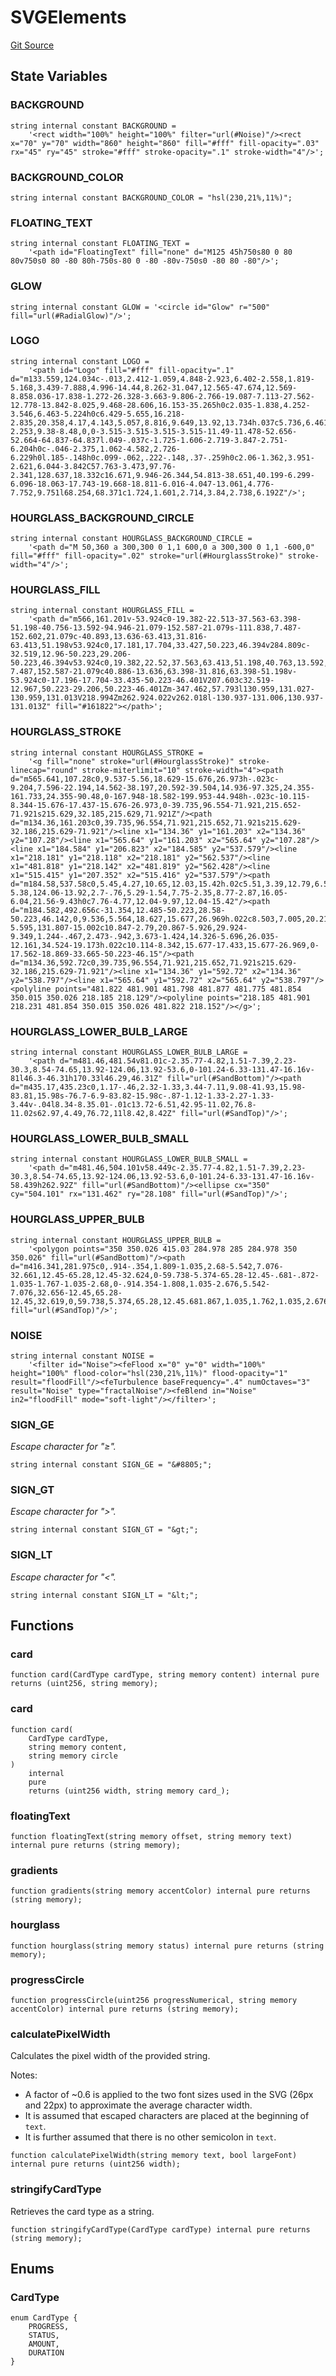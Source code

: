 # SVGElements

[Git Source](https://github.com/sablier-labs/lockup/blob/076eba971fea7bb38fe75ee5108f0589c26152c0/src/libraries/SVGElements.sol)

## State Variables

### BACKGROUND

```solidity
string internal constant BACKGROUND =
    '<rect width="100%" height="100%" filter="url(#Noise)"/><rect x="70" y="70" width="860" height="860" fill="#fff" fill-opacity=".03" rx="45" ry="45" stroke="#fff" stroke-opacity=".1" stroke-width="4"/>';
```

### BACKGROUND_COLOR

```solidity
string internal constant BACKGROUND_COLOR = "hsl(230,21%,11%)";
```

### FLOATING_TEXT

```solidity
string internal constant FLOATING_TEXT =
    '<path id="FloatingText" fill="none" d="M125 45h750s80 0 80 80v750s0 80 -80 80h-750s-80 0 -80 -80v-750s0 -80 80 -80"/>';
```

### GLOW

```solidity
string internal constant GLOW = '<circle id="Glow" r="500" fill="url(#RadialGlow)"/>';
```

### LOGO

```solidity
string internal constant LOGO =
    '<path id="Logo" fill="#fff" fill-opacity=".1" d="m133.559,124.034c-.013,2.412-1.059,4.848-2.923,6.402-2.558,1.819-5.168,3.439-7.888,4.996-14.44,8.262-31.047,12.565-47.674,12.569-8.858.036-17.838-1.272-26.328-3.663-9.806-2.766-19.087-7.113-27.562-12.778-13.842-8.025,9.468-28.606,16.153-35.265h0c2.035-1.838,4.252-3.546,6.463-5.224h0c6.429-5.655,16.218-2.835,20.358,4.17,4.143,5.057,8.816,9.649,13.92,13.734h.037c5.736,6.461,15.357-2.253,9.38-8.48,0,0-3.515-3.515-3.515-3.515-11.49-11.478-52.656-52.664-64.837-64.837l.049-.037c-1.725-1.606-2.719-3.847-2.751-6.204h0c-.046-2.375,1.062-4.582,2.726-6.229h0l.185-.148h0c.099-.062,.222-.148,.37-.259h0c2.06-1.362,3.951-2.621,6.044-3.842C57.763-3.473,97.76-2.341,128.637,18.332c16.671,9.946-26.344,54.813-38.651,40.199-6.299-6.096-18.063-17.743-19.668-18.811-6.016-4.047-13.061,4.776-7.752,9.751l68.254,68.371c1.724,1.601,2.714,3.84,2.738,6.192Z"/>';
```

### HOURGLASS_BACKGROUND_CIRCLE

```solidity
string internal constant HOURGLASS_BACKGROUND_CIRCLE =
    '<path d="M 50,360 a 300,300 0 1,1 600,0 a 300,300 0 1,1 -600,0" fill="#fff" fill-opacity=".02" stroke="url(#HourglassStroke)" stroke-width="4"/>';
```

### HOURGLASS_FILL

```solidity
string internal constant HOURGLASS_FILL =
    '<path d="m566,161.201v-53.924c0-19.382-22.513-37.563-63.398-51.198-40.756-13.592-94.946-21.079-152.587-21.079s-111.838,7.487-152.602,21.079c-40.893,13.636-63.413,31.816-63.413,51.198v53.924c0,17.181,17.704,33.427,50.223,46.394v284.809c-32.519,12.96-50.223,29.206-50.223,46.394v53.924c0,19.382,22.52,37.563,63.413,51.198,40.763,13.592,94.954,21.079,152.602,21.079s111.831-7.487,152.587-21.079c40.886-13.636,63.398-31.816,63.398-51.198v-53.924c0-17.196-17.704-33.435-50.223-46.401V207.603c32.519-12.967,50.223-29.206,50.223-46.401Zm-347.462,57.793l130.959,131.027-130.959,131.013V218.994Zm262.924.022v262.018l-130.937-131.006,130.937-131.013Z" fill="#161822"></path>';
```

### HOURGLASS_STROKE

```solidity
string internal constant HOURGLASS_STROKE =
    '<g fill="none" stroke="url(#HourglassStroke)" stroke-linecap="round" stroke-miterlimit="10" stroke-width="4"><path d="m565.641,107.28c0,9.537-5.56,18.629-15.676,26.973h-.023c-9.204,7.596-22.194,14.562-38.197,20.592-39.504,14.936-97.325,24.355-161.733,24.355-90.48,0-167.948-18.582-199.953-44.948h-.023c-10.115-8.344-15.676-17.437-15.676-26.973,0-39.735,96.554-71.921,215.652-71.921s215.629,32.185,215.629,71.921Z"/><path d="m134.36,161.203c0,39.735,96.554,71.921,215.652,71.921s215.629-32.186,215.629-71.921"/><line x1="134.36" y1="161.203" x2="134.36" y2="107.28"/><line x1="565.64" y1="161.203" x2="565.64" y2="107.28"/><line x1="184.584" y1="206.823" x2="184.585" y2="537.579"/><line x1="218.181" y1="218.118" x2="218.181" y2="562.537"/><line x1="481.818" y1="218.142" x2="481.819" y2="562.428"/><line x1="515.415" y1="207.352" x2="515.416" y2="537.579"/><path d="m184.58,537.58c0,5.45,4.27,10.65,12.03,15.42h.02c5.51,3.39,12.79,6.55,21.55,9.42,30.21,9.9,78.02,16.28,131.83,16.28,49.41,0,93.76-5.38,124.06-13.92,2.7-.76,5.29-1.54,7.75-2.35,8.77-2.87,16.05-6.04,21.56-9.43h0c7.76-4.77,12.04-9.97,12.04-15.42"/><path d="m184.582,492.656c-31.354,12.485-50.223,28.58-50.223,46.142,0,9.536,5.564,18.627,15.677,26.969h.022c8.503,7.005,20.213,13.463,34.524,19.159,9.999,3.991,21.269,7.609,33.597,10.788,36.45,9.407,82.181,15.002,131.835,15.002s95.363-5.595,131.807-15.002c10.847-2.79,20.867-5.926,29.924-9.349,1.244-.467,2.473-.942,3.673-1.424,14.326-5.696,26.035-12.161,34.524-19.173h.022c10.114-8.342,15.677-17.433,15.677-26.969,0-17.562-18.869-33.665-50.223-46.15"/><path d="m134.36,592.72c0,39.735,96.554,71.921,215.652,71.921s215.629-32.186,215.629-71.921"/><line x1="134.36" y1="592.72" x2="134.36" y2="538.797"/><line x1="565.64" y1="592.72" x2="565.64" y2="538.797"/><polyline points="481.822 481.901 481.798 481.877 481.775 481.854 350.015 350.026 218.185 218.129"/><polyline points="218.185 481.901 218.231 481.854 350.015 350.026 481.822 218.152"/></g>';
```

### HOURGLASS_LOWER_BULB_LARGE

```solidity
string internal constant HOURGLASS_LOWER_BULB_LARGE =
    '<path d="m481.46,481.54v81.01c-2.35.77-4.82,1.51-7.39,2.23-30.3,8.54-74.65,13.92-124.06,13.92-53.6,0-101.24-6.33-131.47-16.16v-81l46.3-46.31h170.33l46.29,46.31Z" fill="url(#SandBottom)"/><path d="m435.17,435.23c0,1.17-.46,2.32-1.33,3.44-7.11,9.08-41.93,15.98-83.81,15.98s-76.7-6.9-83.82-15.98c-.87-1.12-1.33-2.27-1.33-3.44v-.04l8.34-8.35.01-.01c13.72-6.51,42.95-11.02,76.8-11.02s62.97,4.49,76.72,11l8.42,8.42Z" fill="url(#SandTop)"/>';
```

### HOURGLASS_LOWER_BULB_SMALL

```solidity
string internal constant HOURGLASS_LOWER_BULB_SMALL =
    '<path d="m481.46,504.101v58.449c-2.35.77-4.82,1.51-7.39,2.23-30.3,8.54-74.65,13.92-124.06,13.92-53.6,0-101.24-6.33-131.47-16.16v-58.439h262.92Z" fill="url(#SandBottom)"/><ellipse cx="350" cy="504.101" rx="131.462" ry="28.108" fill="url(#SandTop)"/>';
```

### HOURGLASS_UPPER_BULB

```solidity
string internal constant HOURGLASS_UPPER_BULB =
    '<polygon points="350 350.026 415.03 284.978 285 284.978 350 350.026" fill="url(#SandBottom)"/><path d="m416.341,281.975c0,.914-.354,1.809-1.035,2.68-5.542,7.076-32.661,12.45-65.28,12.45-32.624,0-59.738-5.374-65.28-12.45-.681-.872-1.035-1.767-1.035-2.68,0-.914.354-1.808,1.035-2.676,5.542-7.076,32.656-12.45,65.28-12.45,32.619,0,59.738,5.374,65.28,12.45.681.867,1.035,1.762,1.035,2.676Z" fill="url(#SandTop)"/>';
```

### NOISE

```solidity
string internal constant NOISE =
    '<filter id="Noise"><feFlood x="0" y="0" width="100%" height="100%" flood-color="hsl(230,21%,11%)" flood-opacity="1" result="floodFill"/><feTurbulence baseFrequency=".4" numOctaves="3" result="Noise" type="fractalNoise"/><feBlend in="Noise" in2="floodFill" mode="soft-light"/></filter>';
```

### SIGN_GE

_Escape character for "≥"._

```solidity
string internal constant SIGN_GE = "&#8805;";
```

### SIGN_GT

_Escape character for ">"._

```solidity
string internal constant SIGN_GT = "&gt;";
```

### SIGN_LT

_Escape character for "<"._

```solidity
string internal constant SIGN_LT = "&lt;";
```

## Functions

### card

```solidity
function card(CardType cardType, string memory content) internal pure returns (uint256, string memory);
```

### card

```solidity
function card(
    CardType cardType,
    string memory content,
    string memory circle
)
    internal
    pure
    returns (uint256 width, string memory card_);
```

### floatingText

```solidity
function floatingText(string memory offset, string memory text) internal pure returns (string memory);
```

### gradients

```solidity
function gradients(string memory accentColor) internal pure returns (string memory);
```

### hourglass

```solidity
function hourglass(string memory status) internal pure returns (string memory);
```

### progressCircle

```solidity
function progressCircle(uint256 progressNumerical, string memory accentColor) internal pure returns (string memory);
```

### calculatePixelWidth

Calculates the pixel width of the provided string.

Notes:

- A factor of ~0.6 is applied to the two font sizes used in the SVG (26px and 22px) to approximate the average character
  width.
- It is assumed that escaped characters are placed at the beginning of `text`.
- It is further assumed that there is no other semicolon in `text`.

```solidity
function calculatePixelWidth(string memory text, bool largeFont) internal pure returns (uint256 width);
```

### stringifyCardType

Retrieves the card type as a string.

```solidity
function stringifyCardType(CardType cardType) internal pure returns (string memory);
```

## Enums

### CardType

```solidity
enum CardType {
    PROGRESS,
    STATUS,
    AMOUNT,
    DURATION
}
```
